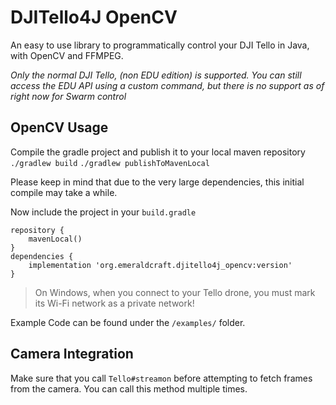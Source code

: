 # DJITello4J OpenCV 
An easy to use library to programmatically control your DJI Tello in Java, with OpenCV and FFMPEG.

*Only the normal DJI Tello, (non EDU edition) is supported. You can still access the EDU API using a custom command, but there is no support as of right now for Swarm control*

## OpenCV Usage 
Compile the gradle project and publish it to your local maven repository
`./gradlew build`
`./gradlew publishToMavenLocal`

Please keep in mind that due to the very large dependencies, this initial compile may take a while. 
 
 Now include the project in your `build.gradle`
 

    repository {
	    mavenLocal()
    }
    dependencies {
	    implementation 'org.emeraldcraft.djitello4j_opencv:version'
    }
  
  > On Windows, when you connect to your Tello drone, you must mark its Wi-Fi network as a private network! 

 Example Code can be found under the `/examples/` folder.

## Camera Integration
Make sure that you call `Tello#streamon` before attempting to fetch frames from the camera. You can call this method multiple times. 
